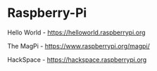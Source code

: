# Raspberry-Pi
Hello World - https://helloworld.raspberrypi.org

The MagPi - https://www.raspberrypi.org/magpi/

HackSpace - https://hackspace.raspberrypi.org